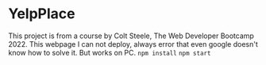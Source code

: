 # YelpPlace
This project is from a course by Colt Steele, The Web Developer Bootcamp 2022. This webpage I can not deploy, always error that even google doesn't know how to solve it. But works on PC.
`npm install`
`npm start`
